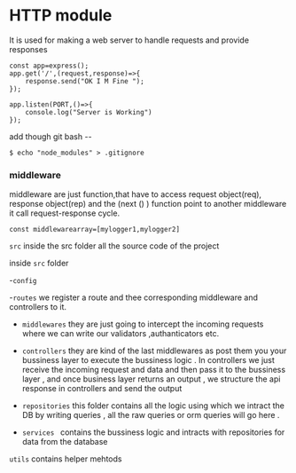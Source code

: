 <h1>HTTP module</h1>
It is used for making a web server to handle requests and provide responses

```````````````````````````````````````````
const app=express();
app.get('/',(request,response)=>{
    response.send("OK I M Fine ");
});

app.listen(PORT,()=>{
    console.log("Server is Working")
});
```````````````````````````````````````````
add though git bash --
`````````````````````````````````````````````````
$ echo "node_modules" > .gitignore
`````````````````````````````````````````````````


<h3>middleware</h3>
<p>
middleware are just function,that have to access request object(req), response object(rep) and the (next () ) function point to another middleware it call request-response cycle. 
</p>

```````````````````````````````````
const middlewarearray=[mylogger1,mylogger2]
```````````````````````````````````
`src` inside the src folder all the source code of the project

inside `src` folder

-`config` 

-`routes` we register a route and thee corresponding middleware and controllers to it.

- `middlewares` they are   just going to intercept the incoming requests where we can write our validators ,authanticators etc.

- `controllers` they are kind of the last middlewares as post them you your
bussiness layer to execute the bussiness logic . In controllers we just receive the incoming request and data and then pass it to the bussiness layer , and once business layer returns an output , we structure the api response in controllers and send the output

- `repositories`  this folder contains all the logic using which we intract the DB by writing queries , all the raw queries or orm queries will go here .

- `services ` contains the bussiness logic and intracts with repositories for data from the database 

`utils` contains helper mehtods